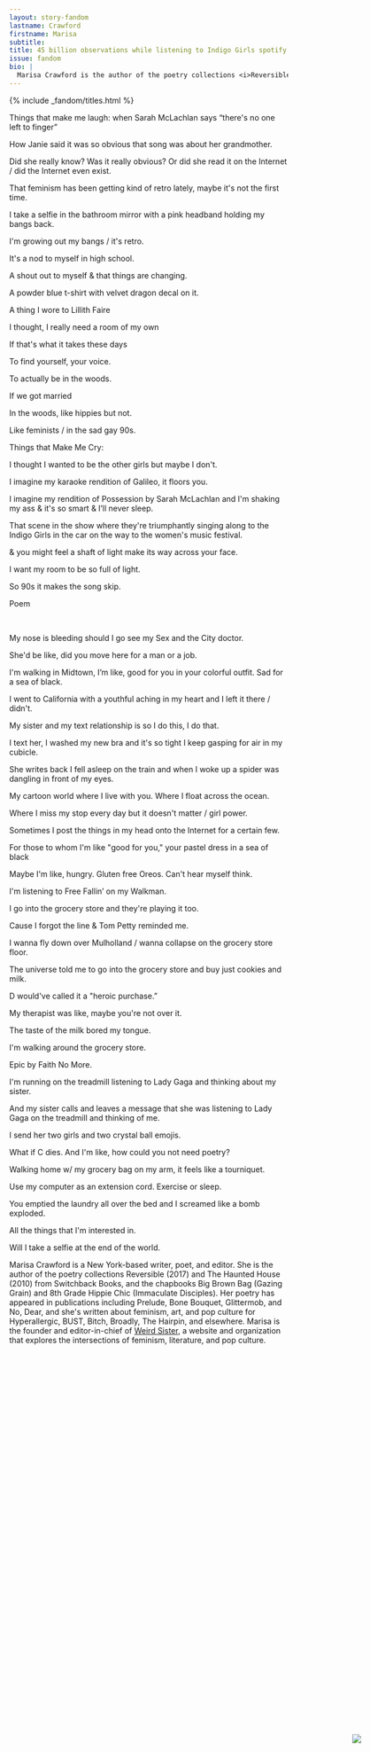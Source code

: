 ```yaml
---
layout: story-fandom
lastname: Crawford
firstname: Marisa
subtitle: 
title: 45 billion observations while listening to Indigo Girls spotify station
issue: fandom
bio: |
  Marisa Crawford is the author of the poetry collections <i>Reversible</i> (2017) and <i>The Haunted House</i> (2010) from Switchback Books, and the chapbooks <i>8th Grade Hippie Chic</i> (Immaculate Disciples, 2013) and <i>Big Brown Bag</i> (Gazing Grain, 2015). Her poems, essays, and interviews have appeared in <i>BUST</i>, <i>Broadly</i>, <i>Hyperallergic</i>, <i>Bitch</i>, <i>Fanzine</i>, <i>The &NOW Awards 3: The Best Innovative Writing</i>, and elsewhere, and are forthcoming in <i>Electric Gurlesque</i> (Saturnalia Books). Marisa is the founder and editor-in-chief of the feminist literary/pop culture website <i>WEIRD SISTER</i>. She lives in Brooklyn, NY.
---
```


<style>



.title-info {
    z-index: 99;
    position: relative;
}


.section img {
    position: absolute;
    bottom: 20%;
    right: 10%;
}



.fandom-page-wrapper .story-title {
    text-align: left;
}

#intro img {
    position: absolute;
}

img.thumb {
  display: none;
}


@media only screen and (min-width: 768px) {

.section-intro .title-info {
    left: 15%;
    position: absolute;
    top: 19%;
    width: 50%;
    z-index: 100;

}

img.thumb {
  display: block;
}

}

</style>


<div id="intro" class="section-intro section">
<div class="inner-section-wrapper">{% include _fandom/titles.html %}
<img src="{{ site.baseurl }}/assets/images/issues/02_fandom/crawford-marissa-indigo-girls.jpg">
</div>
</div><!-- /section-intro -->
<div class="section-one section">
<div class="inner-section-wrapper">
<div class="text-wrapper">
<p>Things that make me laugh: when Sarah McLachlan says “there's no one left to finger”</p>
<p>How Janie said it was so obvious that song was about her grandmother.</p>
<p>Did she really know? Was it really obvious? Or did she read it on the Internet / did the Internet even exist.</p>
<p>That feminism has been getting kind of retro lately, maybe it's not the first time.</p>
<p>I take a selfie in the bathroom mirror with a pink headband holding my bangs back. </p>
<p>I'm growing out my bangs  / it's retro.</p>
<p>It's a nod to myself in high school.</p>
<p>A shout out to myself &#38; that things are changing.</p>
<p>A powder blue t-shirt with velvet dragon decal on it.</p>
<p>A thing I wore to Lillith Faire</p>
<p>I thought, I really need a room of my own</p> 
<p>If that's what it takes these days</p> 
<p>To find yourself, your voice.</p> 
<p>To actually be in the woods.</p>  
<p>If we got married</p> 
<p>In the woods, like hippies but not.</p> 
<p>Like feminists / in the sad gay 90s.</p> 
<p>Things that Make Me Cry:</p> 
<p>I thought I wanted to be the other girls but maybe I don't.</p> 
<p>I imagine my karaoke rendition of Galileo, it floors you.</p> 
<p>I imagine my rendition of Possession by Sarah McLachlan and I'm shaking my ass &#38; it's so smart &#38; I’ll never sleep.</p> 
<p>That scene in the show where they're triumphantly singing along to the Indigo Girls in the car on the way to the women's music festival.</p>  
<p>&#38; you might feel a shaft of light make its way across your face.</p>  
<p>I want my room to be so full of light.</p> 
<p>So 90s it makes the song skip.</p> 
</div></div></div><!-- / section one -->
<div class="section-two section"><div class="inner-section-wrapper"><div class="text-wrapper"><p class="story-heading">Poem</p> 
<p>My nose is bleeding should I go see my Sex and the City doctor.</p>  
<p>She'd be like, did you move here for a man or a job.</p> 
<p>I'm walking in Midtown, I’m like, good for you in your colorful outfit. Sad for a sea of black.</p> 
<p>I went to California with a youthful aching in my heart and I left it there / didn't.</p>  
<p>My sister and my text relationship is so I do this, I do that.</p>  
<p>I text her, I washed my new bra and it's so tight I keep gasping for air in my cubicle.</p> 
<p>She writes back I fell asleep on the train and when I woke up a spider was dangling in front of my eyes.</p> 
<p>My cartoon world where I live with you. Where I float across the ocean.</p> 
<p>Where I miss my stop every day but it doesn't matter / girl power.</p>  
<p>Sometimes I post the things in my head onto the Internet for a certain few.</p> 
<p>For those to whom I'm like "good for you," your pastel dress in a sea of black</p>  
<p>Maybe I'm like, hungry. Gluten free Oreos. Can't hear myself think.</p> 
<p>I'm listening to Free Fallin’ on my Walkman.</p> 
<p>I go into the grocery store and they're playing it too.</p>  
<p>Cause I forgot the line &#38; Tom Petty reminded me.</p>  
<p>I wanna fly down over Mulholland / wanna collapse on the grocery store floor.</p> 
<p>The universe told me to go into the grocery store and buy just cookies and milk.</p>  
<p>D would've called it a "heroic purchase.”</p> 
<p>My therapist was like, maybe you're not over it.</p>  
<p>The taste of the milk bored my tongue.</p>  
<p>I'm walking around the grocery store.</p>  
<p>Epic by Faith No More.</p> 
<p>I'm running on the treadmill listening to Lady Gaga and thinking about my sister.</p> 
<p>And my sister calls and leaves a message that she was listening to Lady Gaga on the treadmill and thinking of me.</p>  
<p>I send her two girls and two crystal ball emojis.</p>  
<p>What if C dies. And I'm like, how could you not need poetry?</p>
<p>Walking home w/ my grocery bag on my arm, it feels like a tourniquet.</p>
<p>Use my computer as an extension cord. Exercise or sleep.</p>  
<p>You emptied the laundry all over the bed and I screamed like a bomb exploded.</p>  
<p>All the things that I'm interested in.</p> 
<p>Will I take a selfie at the end of the world.</p> </div></div></div>
<!-- /section-two -->
 

 <div class="section-three notes section">
    <div class="inner-section-wrapper">
    <div class="text-wrapper">
         <p>Marisa Crawford is a New York-based writer, poet, and editor. She is the author of the poetry collections Reversible (2017) and The Haunted House (2010) from Switchback Books, and the chapbooks Big Brown Bag (Gazing Grain) and 8th Grade Hippie Chic (Immaculate Disciples). Her poetry has appeared in publications including Prelude, Bone Bouquet, Glittermob, and No, Dear, and she's written about feminism, art, and pop culture for Hyperallergic, BUST, Bitch, Broadly, The Hairpin, and elsewhere. Marisa is the founder and editor-in-chief of <a href="http://weird-sister.com/">Weird Sister</a>, a website and organization that explores the intersections of feminism, literature, and pop culture.</p>

</div></div></div>



<script>
    var imgSrc = '{{ site.baseurl }}/assets/images/issues/02_fandom/crawford-marissa-indigo-girls.jpg';


  function generateImage() {
  var img = document.createElement('img')
  var container = document.getElementById("intro");
    var availW = container.offsetWidth  - 60;
    var availH = container.offsetHeight  - 60;
    var randomY = Math.round(Math.random() * availH) + 'px';
    var randomX = Math.round(Math.random() * availW) + 'px';

  img.src = imgSrc;
  img.setAttribute("height", "64");
img.setAttribute("width", "90");
img.setAttribute("class", "thumb");
img.style.left = randomX;
img.style.top = randomY;
  
  return img;
}

for (var i = 0; i < 10; i++ ) {
  document.getElementById("intro").appendChild(generateImage());
}
</script>